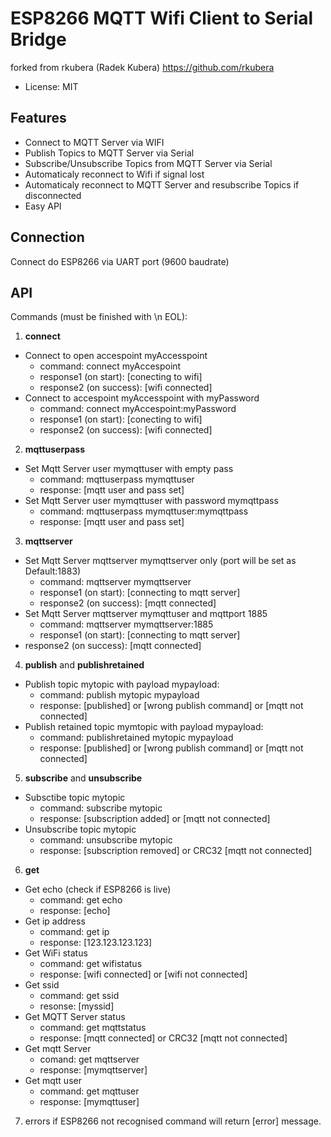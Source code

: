 # ESP8266 MQTT Wifi Client to Serial Bridge
forked from rkubera (Radek Kubera) https://github.com/rkubera
- License: MIT

## Features
- Connect to MQTT Server via WIFI
- Publish Topics to MQTT Server via Serial
- Subscribe/Unsubscribe Topics from MQTT Server via Serial
- Automaticaly reconnect to Wifi if signal lost
- Automaticaly reconnect to MQTT Server and resubscribe Topics if disconnected
- Easy API

## Connection
Connect do ESP8266 via UART port (9600 baudrate)

## API
Commands (must be finished with \n EOL):
1) <b>connect</b>
- Connect to open accespoint myAccesspoint
  - command: connect myAccespoint
  - response1 (on start): [conecting to wifi]
  - response2 (on success): [wifi connected]
- Connect to accespoint myAccesspoint with myPassword
  - command: connect myAccespoint:myPassword
  - response1 (on start): [conecting to wifi]
  - response2 (on success): [wifi connected]

2) <b>mqttuserpass</b>
- Set Mqtt Server user mymqttuser with empty pass
  - command: mqttuserpass mymqttuser
  - response: [mqtt user and pass set]
- Set Mqtt Server user mymqttuser with password mymqttpass
  - command: mqttuserpass mymqttuser:mymqttpass
  - response: [mqtt user and pass set]

3) <b>mqttserver</b>
- Set Mqtt Server mqttserver mymqttserver only (port will be set as Default:1883)
  - command: mqttserver mymqttserver
  - response1 (on start): [connecting to mqtt server]
  - response2 (on success): [mqtt connected]
- Set Mqtt Server mqttserver mymqttuser and mqttport 1885
  - command: mqttserver mymqttserver:1885
  - response1 (on start): [connecting to mqtt server]
 - response2 (on success): [mqtt connected]

4) <b>publish</b> and <b>publishretained</b>
- Publish topic mytopic with payload mypayload:
  - command: publish mytopic mypayload
  - response: [published] or [wrong publish command] or [mqtt not connected]
- Publish retained topic mymtopic with payload mypayload:
  - command: publishretained mytopic mypayload
  - response: [published] or [wrong publish command] or [mqtt not connected]

5) <b>subscribe</b> and <b>unsubscribe</b>
- Subsctibe topic mytopic
  - command: subscribe mytopic
  - response: [subscription added] or [mqtt not connected]
- Unsubscribe topic mytopic
  - command: unsubscribe mytopic
  - response: [subscription removed] or CRC32 [mqtt not connected]

6) <b>get</b>
- Get echo (check if ESP8266 is live)
  - command: get echo
  - response: [echo]
- Get ip address
  - command: get ip
  - response: [123.123.123.123]
- Get WiFi status
  - command: get wifistatus
  - response: [wifi connected] or [wifi not connected]
- Get ssid
  - command: get ssid
  - resonse: [myssid]
- Get MQTT Server status
  - command: get mqttstatus
  - response: [mqtt connected] or CRC32 [mqtt not connected]
- Get mqtt Server
  - comand: get mqttserver
  - response: [mymqttserver]
- Get mqtt user
  - command: get mqttuser
  - response: [mymqttuser]

7) errors
if ESP8266 not recognised command will return [error] message.
